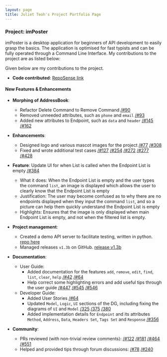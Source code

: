 ```yaml
---
layout: page
title: Juliet Teoh's Project Portfolio Page
---
```


### Project: imPoster

imPoster is a desktop application for beginners of API development to easily grasp the basics. The application is optimised for fast typists and can be fully operated through a Command Line Interface. My contributions to the project are as listed below:

Given below are my contributions to the project.

- **Code contributed**: [RepoSense link](https://nus-cs2103-ay2021s2.github.io/tp-dashboard/?search=AY2021S2-CS2103T-T12-4%2Ftp&sort=groupTitle&sortWithin=title&timeframe=commit&mergegroup=&groupSelect=groupByRepos&breakdown=true&checkedFileTypes=docs~functional-code~test-code~other&since=2021-02-19&tabOpen=true&tabType=authorship&zFR=false&tabAuthor=JulietTeoh&tabRepo=AY2021S2-CS2103T-T12-4%2Ftp%5Bmaster%5D&authorshipIsMergeGroup=false&authorshipFileTypes=docs~functional-code~test-code&authorshipIsBinaryFileTypeChecked=false)

#### New Features & Enhancements

- **Morphing of AddressBook**:
  - Refactor Delete Command to Remove Command [/#90](https://github.com/AY2021S2-CS2103T-T12-4/tp/pull/90)
  - Removed unneeded attributes, such as `phone` and `email` [/#93](https://github.com/AY2021S2-CS2103T-T12-4/tp/pull/93)
  - Added new attributes to Endpoint, such as `data` and `header` [/#145](https://github.com/AY2021S2-CS2103T-T12-4/tp/pull/145) [/#162](https://github.com/AY2021S2-CS2103T-T12-4/tp/pull/162)
  

- **Enhancements**: 
  - Designed logo and various mascot images for the project [/#77](https://github.com/AY2021S2-CS2103T-T12-4/tp/pull/77) [/#308](https://github.com/AY2021S2-CS2103T-T12-4/tp/pull/308)
  - Fixed and wrote additional test cases [/#127](https://github.com/AY2021S2-CS2103T-T12-4/tp/pull/127) [/#254](https://github.com/AY2021S2-CS2103T-T12-4/tp/pull/254) [/#272](https://github.com/AY2021S2-CS2103T-T12-4/tp/pull/272) [/#277](https://github.com/AY2021S2-CS2103T-T12-4/tp/pull/277) [/#428](https://github.com/AY2021S2-CS2103T-T12-4/tp/pull/428)
  

- **Feature**: Update UI for when List is called when the Endpoint List is empty [/#384](https://github.com/AY2021S2-CS2103T-T12-4/tp/pull/384)
  - What it does: When the Endpoint List is empty and the user types the command `list`, an image is displayed which allows the user to clearly know that the Endpoint List is empty
  - Justification: The user may become confused as to why there are no endpoints displayed when they input the command `list`, and so a picture can help them quickly understand the Endpoint List is empty
  - Highlights: Ensures that the image is only displayed when main Endpoint List is empty, and not when the filtered list is empty.
  

- **Project management**:
  - Created a demo API server to facilitate testing, written in python.  [repo here](https://github.com/AY2021S2-CS2103T-T12-4/demoAPI)
  - Managed releases `v1.3b` on GitHub. [release v1.3b](https://github.com/AY2021S2-CS2103T-T12-4/tp/releases/tag/v1.3b)
  

- **Documentation**:
  - User Guide:
    - Added documentation for the features `add`, `remove`, `edit`, `find`, `list`, `clear`, `help` [/#42](https://github.com/AY2021S2-CS2103T-T12-4/tp/pull/42) [/#64](https://github.com/AY2021S2-CS2103T-T12-4/tp/pull/64)
    - Help correct some highlighting errors and add useful tips through the user guide [/#447](https://github.com/AY2021S2-CS2103T-T12-4/tp/pull/447) [/#545](https://github.com/AY2021S2-CS2103T-T12-4/tp/pull/545) [/#546](https://github.com/AY2021S2-CS2103T-T12-4/tp/pull/546)
  - Developer Guide:
    - Added User Stories [/#64](https://github.com/AY2021S2-CS2103T-T12-4/tp/pull/64)
    - Updated `Model`, `Logic`, `UI` sections of the DG, including fixing the diagrams of `UI` and `Model` [/325](https://github.com/AY2021S2-CS2103T-T12-4/tp/pull/325) [/375](https://github.com/AY2021S2-CS2103T-T12-4/tp/pull/375) [/380](https://github.com/AY2021S2-CS2103T-T12-4/tp/pull/380)
    - Added implementation details for `Endpoint` and its attributes `Method`, `Address`, `Data`, `Headers Set`, `Tags Set` and `Response` [/#356](https://github.com/AY2021S2-CS2103T-T12-4/tp/pull/356)


- **Community**:
  - PRs reviewed (with non-trivial review comments): 
    [/#122](https://github.com/AY2021S2-CS2103T-T12-4/tp/pull/122)
    [/#181](https://github.com/AY2021S2-CS2103T-T12-4/tp/pull/181)
    [/#464](https://github.com/AY2021S2-CS2103T-T12-4/tp/pull/464)
    [/#551](https://github.com/AY2021S2-CS2103T-T12-4/tp/pull/551)
  - Helped and provided tips through forum discussions:
    [/#78](https://github.com/nus-cs2103-AY2021S2/forum/issues/78#issuecomment-770334258)
    [/#240](https://github.com/nus-cs2103-AY2021S2/forum/issues/240#issuecomment-800513614)
  
